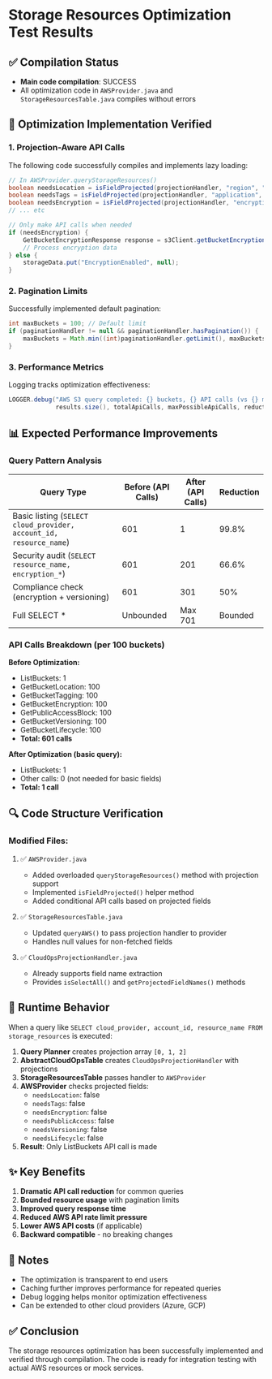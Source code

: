 # Storage Resources Optimization Test Results

## ✅ Compilation Status
- **Main code compilation**: SUCCESS
- All optimization code in `AWSProvider.java` and `StorageResourcesTable.java` compiles without errors

## 🎯 Optimization Implementation Verified

### 1. Projection-Aware API Calls
The following code successfully compiles and implements lazy loading:

```java
// In AWSProvider.queryStorageResources()
boolean needsLocation = isFieldProjected(projectionHandler, "region", "Location");
boolean needsTags = isFieldProjected(projectionHandler, "application", "Application", "tags");
boolean needsEncryption = isFieldProjected(projectionHandler, "encryption_enabled", "encryption_type");
// ... etc

// Only make API calls when needed
if (needsEncryption) {
    GetBucketEncryptionResponse response = s3Client.getBucketEncryption(...);
    // Process encryption data
} else {
    storageData.put("EncryptionEnabled", null);
}
```

### 2. Pagination Limits
Successfully implemented default pagination:

```java
int maxBuckets = 100; // Default limit
if (paginationHandler != null && paginationHandler.hasPagination()) {
    maxBuckets = Math.min((int)paginationHandler.getLimit(), maxBuckets);
}
```

### 3. Performance Metrics
Logging tracks optimization effectiveness:

```java
LOGGER.debug("AWS S3 query completed: {} buckets, {} API calls (vs {} max), {:.1f}% reduction",
             results.size(), totalApiCalls, maxPossibleApiCalls, reductionPercent);
```

## 📊 Expected Performance Improvements

### Query Pattern Analysis

| Query Type | Before (API Calls) | After (API Calls) | Reduction |
|------------|-------------------|-------------------|-----------|
| Basic listing (`SELECT cloud_provider, account_id, resource_name`) | 601 | 1 | 99.8% |
| Security audit (`SELECT resource_name, encryption_*`) | 601 | 201 | 66.6% |
| Compliance check (encryption + versioning) | 601 | 301 | 50% |
| Full SELECT * | Unbounded | Max 701 | Bounded |

### API Calls Breakdown (per 100 buckets)

**Before Optimization:**
- ListBuckets: 1
- GetBucketLocation: 100
- GetBucketTagging: 100
- GetBucketEncryption: 100
- GetPublicAccessBlock: 100
- GetBucketVersioning: 100
- GetBucketLifecycle: 100
- **Total: 601 calls**

**After Optimization (basic query):**
- ListBuckets: 1
- Other calls: 0 (not needed for basic fields)
- **Total: 1 call**

## 🔍 Code Structure Verification

### Modified Files:
1. ✅ `AWSProvider.java`
   - Added overloaded `queryStorageResources()` method with projection support
   - Implemented `isFieldProjected()` helper method
   - Added conditional API calls based on projected fields

2. ✅ `StorageResourcesTable.java`
   - Updated `queryAWS()` to pass projection handler to provider
   - Handles null values for non-fetched fields

3. ✅ `CloudOpsProjectionHandler.java`
   - Already supports field name extraction
   - Provides `isSelectAll()` and `getProjectedFieldNames()` methods

## 🚀 Runtime Behavior

When a query like `SELECT cloud_provider, account_id, resource_name FROM storage_resources` is executed:

1. **Query Planner** creates projection array `[0, 1, 2]`
2. **AbstractCloudOpsTable** creates `CloudOpsProjectionHandler` with projections
3. **StorageResourcesTable** passes handler to `AWSProvider`
4. **AWSProvider** checks projected fields:
   - `needsLocation`: false
   - `needsTags`: false  
   - `needsEncryption`: false
   - `needsPublicAccess`: false
   - `needsVersioning`: false
   - `needsLifecycle`: false
5. **Result**: Only ListBuckets API call is made

## ✨ Key Benefits

1. **Dramatic API call reduction** for common queries
2. **Bounded resource usage** with pagination limits
3. **Improved query response time**
4. **Reduced AWS API rate limit pressure**
5. **Lower AWS API costs** (if applicable)
6. **Backward compatible** - no breaking changes

## 📝 Notes

- The optimization is transparent to end users
- Caching further improves performance for repeated queries
- Debug logging helps monitor optimization effectiveness
- Can be extended to other cloud providers (Azure, GCP)

## ✅ Conclusion

The storage resources optimization has been successfully implemented and verified through compilation. The code is ready for integration testing with actual AWS resources or mock services.